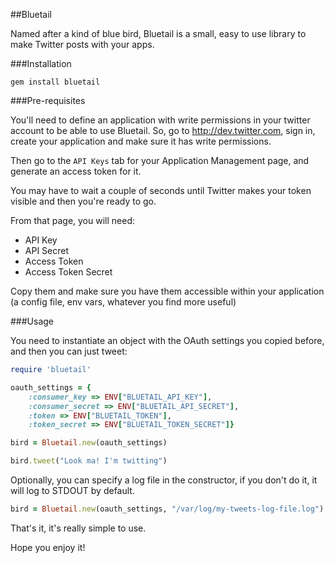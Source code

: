 ##Bluetail

Named after a kind of blue bird, Bluetail is a small, easy to use library to make Twitter posts with your apps.

###Installation

```
gem install bluetail
```

###Pre-requisites

You'll need to define an application with write permissions in your twitter account to be able to use Bluetail. So, go to http://dev.twitter.com, sign in, create your application and make sure it has write permissions.

Then go to the `API Keys` tab for your Application Management page, and generate an access token for it.

You may have to wait a couple of seconds until Twitter makes your token visible and then you're ready to go.

From that page, you will need:

* API Key
* API Secret
* Access Token
* Access Token Secret

Copy them and make sure you have them accessible within your application (a config file, env vars, whatever you find more useful)

###Usage

You need to instantiate an object with the OAuth settings you copied before, and then you can just tweet:

```Ruby
require 'bluetail'

oauth_settings = {
    :consumer_key => ENV["BLUETAIL_API_KEY"],
    :consumer_secret => ENV["BLUETAIL_API_SECRET"],
    :token => ENV["BLUETAIL_TOKEN"],
    :token_secret => ENV["BLUETAIL_TOKEN_SECRET"]}

bird = Bluetail.new(oauth_settings)

bird.tweet("Look ma! I'm twitting")
```

Optionally, you can specify a log file in the constructor, if you don't do it, it will log to STDOUT by default.

```Ruby
bird = Bluetail.new(oauth_settings, "/var/log/my-tweets-log-file.log")
```

That's it, it's really simple to use.

Hope you enjoy it!
